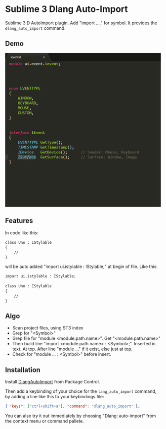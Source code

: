 # Sublime 3 Dlang Auto-Import

Sublime 3 D AutoImport plugin. Add "import ...." for symbol.
It provides the `dlang_auto_import` command.

## Demo

![Demo](demo/dlang_auto_import_demo.gif)

## Features

In code like this:


    class Uno : IStylable
    {
        //
    }


will be auto added "import ui.istylable : IStylable;" at begin of file. Like this:


    import ui.istylable : IStylable;

    class Uno : IStylable
    {
        //
    }


## Algo
- Scan project files, using ST3 index
- Grep for "\<Symbol\>"
- Grep file for "module <module.path.name>". Get "<module.path.name>"
- Then build line "import \<module.path.name\> : \<Symbol\>;". Inserted in text. At top. After line "module ..." if it exist, else just at top.
- Check for "module ... : \<Symbol\>" before insert.

## Installation

Install [DlangAutoImport](https://packagecontrol.io/packages/DlangAutoImport) from Package Control.

Then add a keybinding of your choice for the `lang_auto_import` command, by adding a line like this to your keybindings file:

```json
{ "keys": ["ctrl+shift+a"], "command": "dlang_auto_import" },
```

You can also try it out immediately by choosing "Dlang: auto-import" from the context menu or command pallete.

